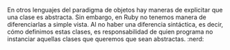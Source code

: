 En otros lenguajes del paradigma de objetos hay maneras de explicitar que una clase es abstracta. Sin embargo, en Ruby no tenemos manera de diferenciarlas a simple vista. Al no haber una diferencia sintáctica, es decir, cómo definimos estas clases, es responsabilidad de quien programa no instanciar aquellas clases que queremos que sean abstractas. :nerd: